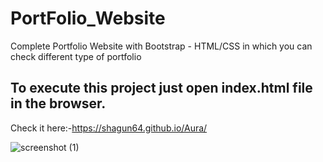 # PortFolio_Website
Complete Portfolio Website with Bootstrap - HTML/CSS in which you can check different type of portfolio
## To execute this project just open index.html file in the browser.
Check it here:-https://shagun64.github.io/Aura/


![screenshot (1)](https://user-images.githubusercontent.com/66374932/170825847-1a1ec9f2-be75-48d0-bf1c-369afe95400c.png)
